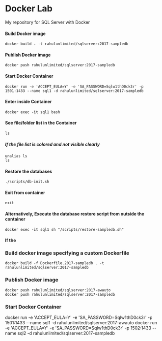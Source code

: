 # Docker Lab
My repository for SQL Server with Docker


#### Build Docker image
```
docker build . -t rahulunlimited/sqlserver:2017-sampledb
```
#### Publish Docker image
```
docker push rahulunlimited/sqlserver:2017-sampledb
```

#### Start Docker Container
```
docker run -e 'ACCEPT_EULA=Y' -e 'SA_PASSWORD=Sqlw1thD0ck3r' -p 1501:1433 --name sql1 -d rahulunlimited/sqlserver:2017-sampledb
```

#### Enter inside Container
```
docker exec -it sql1 bash
```

#### See file/folder list in the Container
```
ls
```
##### If the file list is colored and not visible clearly
```
unalias ls
ls
````


#### Restore the databases
```
./scripts/db-init.sh
```

#### Exit from container
```
exit
```

#### Alternatively, Execute the database restore script from outside the container
```
docker exec -it sql1 sh "/scripts/restore-sampledb.sh"
```

#### If the 


### Build docker image specifying a custom Dockerfile
```
docker build -f Dockerfile.2017-sampledb . -t rahulunlimited/sqlserver:2017-sampledb
```

### Publish Docker image
```
docker push rahulunlimited/sqlserver:2017-awauto
docker push rahulunlimited/sqlserver:2017-sampledb
```

### Start Docker Container
docker run -e 'ACCEPT_EULA=Y' -e 'SA_PASSWORD=Sqlw1thD0ck3r' -p 1501:1433 --name sql1 -d rahulunlimited/sqlserver:2017-awauto
docker run -e 'ACCEPT_EULA=Y' -e 'SA_PASSWORD=Sqlw1thD0ck3r' -p 1502:1433 --name sql2 -d rahulunlimited/sqlserver:2017-sampledb


